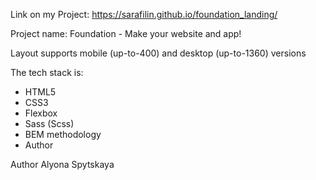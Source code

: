 Link on my Project: https://sarafilin.github.io/foundation_landing/

Project name: Foundation - Make your website and app!

Layout supports mobile (up-to-400) and desktop (up-to-1360) versions

The tech stack is:

- HTML5
- CSS3
- Flexbox
- Sass (Scss)
- BEM methodology
- Author

Author Alyona Spytskaya